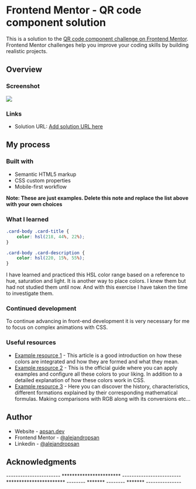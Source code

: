 # Frontend Mentor - QR code component solution

This is a solution to the [QR code component challenge on Frontend Mentor](https://www.frontendmentor.io/challenges/qr-code-component-iux_sIO_H). Frontend Mentor challenges help you improve your coding skills by building realistic projects. 

## Overview

### Screenshot

![](./codeQR-apsan.dev.png)


### Links

- Solution URL: [Add solution URL here](https://github.com/alejandropsan/Front-end-Code-QR)

## My process

### Built with

- Semantic HTML5 markup
- CSS custom properties
- Mobile-first workflow


**Note: These are just examples. Delete this note and replace the list above with your own choices**

### What I learned

```css
.card-body .card-title {
    color: hsl(218, 44%, 22%);
}

.card-body .card-description {
    color: hsl(220, 15%, 55%);
}
```

I have learned and practiced this HSL color range based on a reference to hue, saturation and light.
It is another way to place colors. I knew them but had not studied them until now. And with this exercise I have taken the time to investigate them.

### Continued development

To continue advancing in front-end development it is very necessary for me to focus on complex animations with CSS.

### Useful resources

- [Example resource 1](https://www.uifrommars.com/que-es-hsl/) - This article is a good introduction on how these colors are integrated and how they are formed and what they mean.
- [Example resource 2](https://www.w3schools.com/colors/colors_hsl.asp) - This is the official guide where you can apply examples and configure all these colors to your liking. In addition to a detailed explanation of how these colors work in CSS.
- [Example resource 3](https://es.wikipedia.org/wiki/Modelo_de_color_HSL) - Here you can discover the history, characteristics, different formations explained by their corresponding mathematical formulas. Making comparisons with RGB along with its conversions etc...


## Author

- Website - [apsan.dev](https://www.alejandropsan.es)
- Frontend Mentor - [@alejandropsan](https://www.frontendmentor.io/profile/alejandropsan)
- Linkedin - [@alejandropsan](https://www.linkedin.com/in/alejandropsan)


## Acknowledgments

----------------------- *********************** ------------------------- *********************** -------- ******* -------- ******* ---------------

